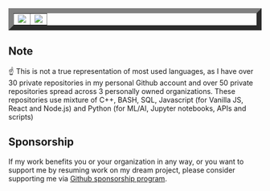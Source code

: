 
<table border="10"><tr>
<td align="center">
  <img src="https://github-readme-stats.vercel.app/api?username=abumq&show_icons=true&count_private=true&include_all_commits=true&hide_border=false">
</td>

<td align="center">
  <img src="https://github-readme-stats.vercel.app/api/top-langs/?username=abumq">
</td>
</tr></table>

## Note

☝️ This is not a true representation of most used languages, as I have over 30 private repositories in my personal Github account and over 50 private repositories spread across 3 personally owned organizations. These repositories use mixture of C++, BASH, SQL, Javascript (for Vanilla JS, React and Node.js) and Python (for ML/AI, Jupyter notebooks, APIs and scripts)

## Sponsorship
If my work benefits you or your organization in any way, or you want to support me by resuming work on my dream project, please consider supporting me via [Github sponsorship program](https://github.com/sponsors/abumq).
